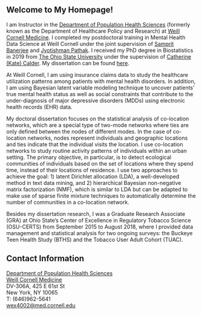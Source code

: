 ## Welcome to My Homepage!

I am Instructor in the [Department of Population Health Sciences](https://phs.weill.cornell.edu/) (formerly known as the Department of Healthcare Policy and Research) at [Weill Cornell Medicine](https://weill.cornell.edu/). I completed my postdoctoral training in Mental Health Data Science at Weill Cornell under the joint supervision of [Samprit Banerjee](http://vivo.med.cornell.edu/display/cwid-sab2028) and [Jyotishman Pathak](http://vivo.med.cornell.edu/display/cwid-jyp2001). I received my PhD degree in Biostatistics in 2019 from [The Ohio State University](https://www.osu.edu/) under the supervision of [Catherine (Kate) Calder](https://cacalder.com/). My dissertation can be found [here](http://rave.ohiolink.edu/etdc/view?acc_num=osu1566156023255678).

<!-- At Weill Cornell, I am using insurance claims data to study the healthcare utilization patterns among patients with mental health diagnosis. In addition, I am developing new positive-unlabeled (PU) learning method to improve the accuracy of mental health diagnosis in clinical settings. -->

At Weill Cornell, I am using insurance claims data to study the healthcare utilization patterns among patients with mental health disorders. In addition, I am using Bayesian latent variable modeling technique to uncover patients' true mental health status as well as social constraints that contribute to the under-diagnosis of major depressive disorders (MDDs) using electronic health records (EHR) data.

My doctoral dissertation focuses on the statistical analysis of co-location networks, which are a special type of two-mode networks where ties are only defined between the nodes of different modes. In the case of co-location networks, nodes represent individuals and geographic locations and ties indicate that the individual visits the location. I use co-location networks to study routine activity patterns of individuals within an urban setting. The primary objective, in particular, is to detect ecological communities of individuals based on the set of locations where they spend time, instead of their locations of residence. I use two approaches to achieve the goal: 1) latent Dirichlet allocation (LDA), a well-developed method in text data mining, and 2) hierarchical Bayesian non-negative matrix factorization (NMF), which is similar to LDA but can be adapted to make use of sparse finite mixture techniques to automatically determine the number of communities in a co-location network. 

Besides my dissertation research, I was a Graduate Research Associate (GRA) at Ohio State’s Center of Excellence in Regulatory Tobacco Science (OSU-CERTS) from September 2015 to August 2018, where I provided data management and statistical analysis for two ongoing surveys: the Buckeye Teen Health Study (BTHS) and the Tobacco User Adult Cohort (TUAC).

[comment]: # (### Jekyll Themes)

## Contact Information

[Department of Population Health Sciences](https://phs.weill.cornell.edu/)<br>
[Weill Cornell Medicine](https://weill.cornell.edu/)<br>
DV-306A, 425 E 61st St<br>
New York, NY 10065<br>
T: (646)962-5641<br>
[wex4002@med.cornell.edu](mailto:wex4002@med.cornell.edu)
